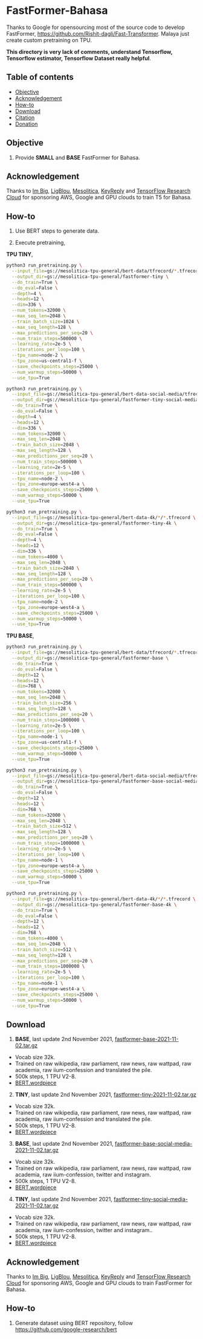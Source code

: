 # FastFormer-Bahasa

Thanks to Google for opensourcing most of the source code to develop FastFormer, https://github.com/Rishit-dagli/Fast-Transformer. Malaya just create custom pretraining on TPU.

**This directory is very lack of comments, understand Tensorflow, Tensorflow estimator, Tensorflow Dataset really helpful**.

## Table of contents
  * [Objective](#objective)
  * [Acknowledgement](#acknowledgement)
  * [How-to](#how-to)
  * [Download](#download)
  * [Citation](#citation)
  * [Donation](#donation)

## Objective

1. Provide **SMALL** and **BASE** FastFormer for Bahasa.

## Acknowledgement

Thanks to [Im Big](https://www.facebook.com/imbigofficial/), [LigBlou](https://www.facebook.com/ligblou), [Mesolitica](https://mesolitica.com/), [KeyReply](https://www.keyreply.com/) and [TensorFlow Research Cloud](https://www.tensorflow.org/tfrc) for sponsoring AWS, Google and GPU clouds to train T5 for Bahasa.

## How-to

1. Use BERT steps to generate data.

2. Execute pretraining,

**TPU TINY**,

```bash
python3 run_pretraining.py \
  --input_file=gs://mesolitica-tpu-general/bert-data/tfrecord/*.tfrecord \
  --output_dir=gs://mesolitica-tpu-general/fastformer-tiny \
  --do_train=True \
  --do_eval=False \
  --depth=4 \
  --heads=12 \
  --dim=336 \
  --num_tokens=32000 \
  --max_seq_len=2048 \
  --train_batch_size=1024 \
  --max_seq_length=128 \
  --max_predictions_per_seq=20 \
  --num_train_steps=500000 \
  --learning_rate=2e-5 \
  --iterations_per_loop=100 \
  --tpu_name=node-2 \
  --tpu_zone=us-central1-f \
  --save_checkpoints_steps=25000 \
  --num_warmup_steps=50000 \
  --use_tpu=True
```

```bash
python3 run_pretraining.py \
  --input_file=gs://mesolitica-tpu-general/bert-data-social-media/tfrecord/*.tfrecord \
  --output_dir=gs://mesolitica-tpu-general/fastformer-tiny-social-media \
  --do_train=True \
  --do_eval=False \
  --depth=4 \
  --heads=12 \
  --dim=336 \
  --num_tokens=32000 \
  --max_seq_len=2048 \
  --train_batch_size=2048 \
  --max_seq_length=128 \
  --max_predictions_per_seq=20 \
  --num_train_steps=500000 \
  --learning_rate=2e-5 \
  --iterations_per_loop=100 \
  --tpu_name=node-2 \
  --tpu_zone=europe-west4-a \
  --save_checkpoints_steps=25000 \
  --num_warmup_steps=50000 \
  --use_tpu=True
```

```bash
python3 run_pretraining.py \
  --input_file=gs://mesolitica-tpu-general/bert-data-4k/*/*.tfrecord \
  --output_dir=gs://mesolitica-tpu-general/fastformer-tiny-4k \
  --do_train=True \
  --do_eval=False \
  --depth=4 \
  --heads=12 \
  --dim=336 \
  --num_tokens=4000 \
  --max_seq_len=2048 \
  --train_batch_size=2048 \
  --max_seq_length=128 \
  --max_predictions_per_seq=20 \
  --num_train_steps=500000 \
  --learning_rate=2e-5 \
  --iterations_per_loop=100 \
  --tpu_name=node-2 \
  --tpu_zone=europe-west4-a \
  --save_checkpoints_steps=25000 \
  --num_warmup_steps=50000 \
  --use_tpu=True
```

**TPU BASE**,

```bash
python3 run_pretraining.py \
  --input_file=gs://mesolitica-tpu-general/bert-data/tfrecord/*.tfrecord \
  --output_dir=gs://mesolitica-tpu-general/fastformer-base \
  --do_train=True \
  --do_eval=False \
  --depth=12 \
  --heads=12 \
  --dim=768 \
  --num_tokens=32000 \
  --max_seq_len=2048 \
  --train_batch_size=256 \
  --max_seq_length=128 \
  --max_predictions_per_seq=20 \
  --num_train_steps=1000000 \
  --learning_rate=2e-5 \
  --iterations_per_loop=100 \
  --tpu_name=node-1 \
  --tpu_zone=us-central1-f \
  --save_checkpoints_steps=25000 \
  --num_warmup_steps=50000 \
  --use_tpu=True
```

```bash
python3 run_pretraining.py \
  --input_file=gs://mesolitica-tpu-general/bert-data-social-media/tfrecord/*.tfrecord \
  --output_dir=gs://mesolitica-tpu-general/fastformer-base-social-media \
  --do_train=True \
  --do_eval=False \
  --depth=12 \
  --heads=12 \
  --dim=768 \
  --num_tokens=32000 \
  --max_seq_len=2048 \
  --train_batch_size=512 \
  --max_seq_length=128 \
  --max_predictions_per_seq=20 \
  --num_train_steps=1000000 \
  --learning_rate=2e-5 \
  --iterations_per_loop=100 \
  --tpu_name=node-1 \
  --tpu_zone=europe-west4-a \
  --save_checkpoints_steps=25000 \
  --num_warmup_steps=50000 \
  --use_tpu=True
```

```bash
python3 run_pretraining.py \
  --input_file=gs://mesolitica-tpu-general/bert-data-4k/*/*.tfrecord \
  --output_dir=gs://mesolitica-tpu-general/fastformer-base-4k \
  --do_train=True \
  --do_eval=False \
  --depth=12 \
  --heads=12 \
  --dim=768 \
  --num_tokens=4000 \
  --max_seq_len=2048 \
  --train_batch_size=512 \
  --max_seq_length=128 \
  --max_predictions_per_seq=20 \
  --num_train_steps=1000000 \
  --learning_rate=2e-5 \
  --iterations_per_loop=100 \
  --tpu_name=node-1 \
  --tpu_zone=europe-west4-a \
  --save_checkpoints_steps=25000 \
  --num_warmup_steps=50000 \
  --use_tpu=True
```

## Download

1. **BASE**, last update 2nd November 2021, [fastformer-base-2021-11-02.tar.gz](https://f000.backblazeb2.com/file/malaya-model/pretrained/fastformer-base-2021-11-02.tar.gz)

  - Vocab size 32k.
  - Trained on raw wikipedia, raw parliament, raw news, raw wattpad, raw academia, raw iium-confession and translated the pile.
  - 500k steps, 1 TPU V2-8.
  - [BERT.wordpiece](../bert/tokenizer/BERT.wordpiece)

2. **TINY**, last update 2nd November 2021, [fastformer-tiny-2021-11-02.tar.gz](https://f000.backblazeb2.com/file/malaya-model/pretrained/fastformer-tiny-2021-11-02.tar.gz)

  - Vocab size 32k.
  - Trained on raw wikipedia, raw parliament, raw news, raw wattpad, raw academia, raw iium-confession and translated the pile.
  - 500k steps, 1 TPU V2-8.
  - [BERT.wordpiece](../bert/tokenizer/BERT.wordpiece)

3. **BASE**, last update 2nd November 2021, [fastformer-base-social-media-2021-11-02.tar.gz](https://f000.backblazeb2.com/file/malaya-model/pretrained/fastformer-base-social-media-2021-11-02.tar.gz)

  - Vocab size 32k.
  - Trained on raw wikipedia, raw parliament, raw news, raw wattpad, raw academia, raw iium-confession, twitter and instagram.
  - 500k steps, 1 TPU V2-8.
  - [BERT.wordpiece](../bert/tokenizer/BERT.wordpiece)

4. **TINY**, last update 2nd November 2021, [fastformer-tiny-social-media-2021-11-02.tar.gz](https://f000.backblazeb2.com/file/malaya-model/pretrained/fastformer-tiny-social-media-2021-11-02.tar.gz)

  - Vocab size 32k.
  - Trained on raw wikipedia, raw parliament, raw news, raw wattpad, raw academia, raw iium-confession, twitter and instagram..
  - 500k steps, 1 TPU V2-8.
  - [BERT.wordpiece](../bert/tokenizer/BERT.wordpiece)

## Acknowledgement

Thanks to [Im Big](https://www.facebook.com/imbigofficial/), [LigBlou](https://www.facebook.com/ligblou), [Mesolitica](https://mesolitica.com/), [KeyReply](https://www.keyreply.com/) and [TensorFlow Research Cloud](https://www.tensorflow.org/tfrc) for sponsoring AWS, Google and GPU clouds to train FastFormer for Bahasa.

## How-to

1. Generate dataset using BERT repository, follow https://github.com/google-research/bert

